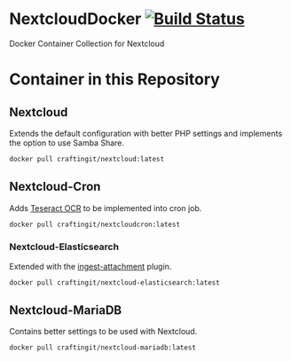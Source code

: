 # NextcloudDocker [![Build Status](https://travis-ci.com/CraftingITde/NextcloudDocker.svg?branch=master)](https://travis-ci.com/CraftingITde/NextcloudDocker)

Docker Container Collection for Nextcloud

# Container in this Repository
## Nextcloud
Extends the default configuration with better PHP settings and implements the option to use Samba Share.

```sh
docker pull craftingit/nextcloud:latest
```

## Nextcloud-Cron
Adds [Teseract OCR](https://github.com/tesseract-ocr/tesseract) to be implemented into cron job.

```sh
docker pull craftingit/nextcloudcron:latest
```

### Nextcloud-Elasticsearch
Extended with the [ingest-attachment](https://www.elastic.co/guide/en/elasticsearch/plugins/current/ingest-attachment.html) plugin.

```sh
docker pull craftingit/nextcloud-elasticsearch:latest
```

## Nextcloud-MariaDB
Contains better settings to be used with Nextcloud.

```sh
docker pull craftingit/nextcloud-mariadb:latest
```
